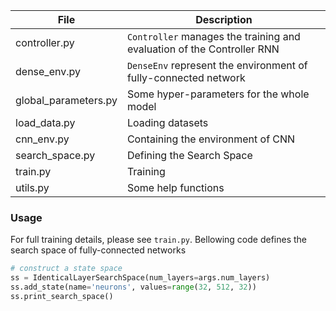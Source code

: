 
| File                 | Description                                                  |
| -------------------- | ------------------------------------------------------------ |
| controller.py        | `Controller` manages the training and evaluation of the Controller RNN |
| dense_env.py         | `DenseEnv` represent the environment of fully-connected network |
| global_parameters.py | Some hyper-parameters for the whole model                    |
| load_data.py         | Loading datasets                                             |
| cnn_env.py           | Containing the environment of CNN        |
| search_space.py      | Defining the Search Space                                    |
| train.py             | Training                                                     |
| utils.py             | Some help functions                                          |


### Usage

For full training details, please see `train.py`.  Bellowing code defines the search space of fully-connected networks

```python
# construct a state space
ss = IdenticalLayerSearchSpace(num_layers=args.num_layers)
ss.add_state(name='neurons', values=range(32, 512, 32))
ss.print_search_space()
```


